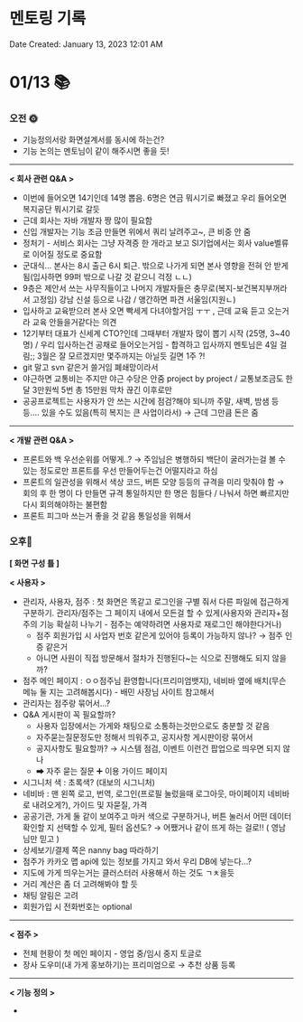 # 멘토링 기록

Date Created: January 13, 2023 12:01 AM

# 01/13 📚

### **오전** 🌞

- 기능정의서랑 화면설계서를 동시에 하는건?
- 기능 논의는 멘토님이 같이 해주시면 좋을 듯!

---

**< 회사 관련 Q&A >**

- 이번에 들어오면 14기인데 14명 뽑음. 6명은 연금 뭐시기로 빠졌고 우리 들어오면 복지공단 뭐시기로 갈듯
- 근데 회사는 자바 개발자 짱 많이 필요함
- 신입 개발자는 기능 조금 만들면 위에서 쿼리 날려주고~, 큰 비중 안 줌
- 정처기 - 서비스 회사는 그냥 자격증 한 개라고 보고 SI기업에서는 회사 value벨류로 이어질 정도로 중요함
- 군대식… 본사는 8시 출근 6시 퇴근. 밖으로 나가게 되면 본사 영향을 전혀 안 받게 됨(입사하면 99퍼 밖으로 나갈 것 같으니 걱정 ㄴㄴ)
- 9층은 제안서 쓰는 사무직들이고 나머지 개발자들은 충무로(복지-보건복지부꺼라서 고정임) 강남 신설 등으로 나감 / 앵간하면 파견 서울임(지원ㄴ)
- 입사하고 교육받으러 본사 오면 빡세게 다녀야할거임 ㅜㅜ , 근데 교육 듣고 오는거라 교육 안들을거같다는 의견
- 12기부터 대표가 신세계 CTO?인데 그때부터 개발자 많이 뽑기 시작 (25명, 3~40명) / 우리 입사하는건 공채로 들어오는거임 - 합격하고 입사까지 멘토님은 4일 걸림;; 3월은 잘 모르겠지만 몇주까지는 아닐듯 길면 1주 ?!
- git 말고 svn 같은거 쓸거임 폐쇄망이라서
- 야근하면 교통비는 주지만 야근 수당은 안줌 project by project / 교통보조금도 한달 3만원씩 5번 총 15만원 막차 끊긴 이후로만
- 공공프로젝트는 사용자가 안 쓰는 시간에 점검?해야 되니까 주말, 새벽, 밤샘 등등…. 있을 수도 있음(특히 복지는 큰 사업이라서) → 근데 그만큼 돈은 줌

---

**< 개발 관련 Q&A >**

- 프론트와 백 우선순위를 어떻게..? → 주임님은 병행하되 백단이 굴러가는걸 볼 수 있는 정도로만 프론트를 우선 만들어두는건 어떨지라고 하심
- 프론트의 일관성을 위해서 색상 코드, 버튼 모양 등등의 규격을 미리 맞춰야 함 → 회의 후 한 명이 다 만들면 규격 통일하지만 한 명은 힘들다 / 나눠서 하면 빠르지만 다시 회의해야하는 불편함
- 프론트 피그마 쓰는거 좋을 것 같음 통일성을 위해서

### 오후🌛

 **[ 화면 구성 틀 ]**

**< 사용자 >**

- 관리자, 사용자, 점주 : 첫 화면은 똑같고 로그인을 구별 줘서 다른 파일에 접근하게 구분하기. 관리자/점주는 그 페이지 내에서 모든걸 할 수 있게(사용자와 관리자+점주의 기능 확실히 나누기 - 점주는 예약하려면 사용자로 재로그인 해야한다거나)
    - 점주 회원가입 시 사업자 번호 같은게 있어야 등록이 가능하지 않나? → 점주 인증 같은거
    - 아니면 사원이 직접 방문해서 절차가 진행된다~는 식으로 진행해도 되지 않을까?
- 점주 메인 페이지 : ㅇㅇ점주님 환영합니다(프리미엄뱃지), 네비바 옆에 배치(무슨 메뉴 둘 지는 고려해봅시다) - 배민 사장님 사이트 참고해서
- 관리자는 점주랑 묶어서…?
- Q&A 게시판이 꼭 필요할까?
    - 사용자 입장에서는 가게와 채팅으로 소통하는것만으로도 충분할 것 같음
    - 자주묻는질문정도만 정해서 띄워주고, 공지사항 게시판이랑 묶어서
    - 공지사항도 필요할까? → 시스템 점검, 이벤트 이런건 팝업으로 띄우면 되지 않나
    - ➡ 자주 묻는 질문 ➕ 이용 가이드 페이지
- 시그니처 색 : 초록색? (대보의 시그니처)
- 네비바 : 맨 왼쪽 로고, 번역, 로그인(프로필 눌렀을때 로그아웃, 마이페이지 네비바로 내려오게?), 가이드 및 자묻질, 가격
- 공공기관, 가게 둘 같이 보여주고 마커 색으로 구분하거나, 버튼 눌러서 어떤 데이터 확인할 지 선택할 수 있게, 필터 옵션도? → 어쨌거나 같이 뜨게 하는 걸로!! ( 영남 님만 믿고 )
- 상세보기/결제 쪽은 nanny bag 따라하기
- 점주가 카카오 맵 api에 있는 정보를 가지고 와서 우리 DB에 넣는다…?
- 지도에 가게 띄우는거는 클러스터러 사용해서 하는 것도 ㄱㅊ을듯
- 거리 계산은 좀 더 고려해봐야 할 듯
- 채팅 알림은 고려
- 회원가입 시 전화번호는 optional

---

**< 점주 >** 

- 전체 현황이 첫 메인 페이지 - 영업 중/임시 중지 토글로
- 장사 도우미(내 가게 홍보하기)는 프리미엄으로 → 추천 상품 등록

---

**< 기능 정의 >**

-